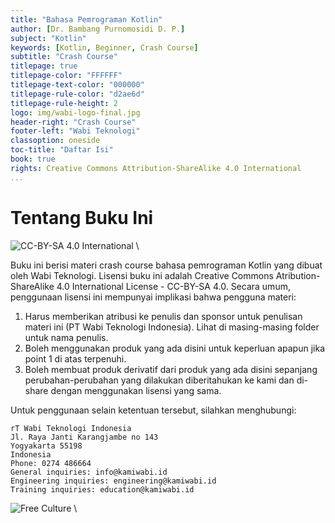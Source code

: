 ```yaml
---
title: "Bahasa Pemrograman Kotlin"
author: [Dr. Bambang Purnomosidi D. P.]
subject: "Kotlin"
keywords: [Kotlin, Beginner, Crash Course]
subtitle: "Crash Course"
titlepage: true
titlepage-color: "FFFFFF"
titlepage-text-color: "000000"
titlepage-rule-color: "d2ae6d"
titlepage-rule-height: 2
logo: img/wabi-logo-final.jpg
header-right: "Crash Course"
footer-left: "Wabi Teknologi"
classoption: oneside
toc-title: "Daftar Isi"
book: true
rights: Creative Commons Attribution-ShareAlike 4.0 International
...
```


# Tentang Buku Ini

![CC-BY-SA 4.0 International](../img/cc-by-sa.png) \

Buku ini berisi materi crash course bahasa pemrograman Kotlin yang dibuat oleh Wabi Teknologi. Lisensi buku ini adalah Creative Commons Atribution-ShareAlike 4.0 International License - CC-BY-SA 4.0. Secara umum, penggunaan lisensi ini mempunyai implikasi bahwa pengguna materi:

1.  Harus memberikan atribusi ke penulis dan sponsor untuk penulisan materi ini (PT Wabi Teknologi Indonesia). Lihat di masing-masing folder untuk nama penulis.
2.  Boleh menggunakan produk yang ada disini untuk keperluan apapun jika point 1 di atas terpenuhi.
3.  Boleh membuat produk derivatif dari produk yang ada disini sepanjang perubahan-perubahan yang dilakukan diberitahukan ke kami dan di-share dengan menggunakan lisensi yang sama.

Untuk penggunaan selain ketentuan tersebut, silahkan menghubungi:

```
rT Wabi Teknologi Indonesia
Jl. Raya Janti Karangjambe no 143
Yogyakarta 55198
Indonesia
Phone: 0274 486664
General inquiries: info@kamiwabi.id
Engineering inquiries: engineering@kamiwabi.id
Training inquiries: education@kamiwabi.id
```

![Free Culture](../img/free-culture.png) \


